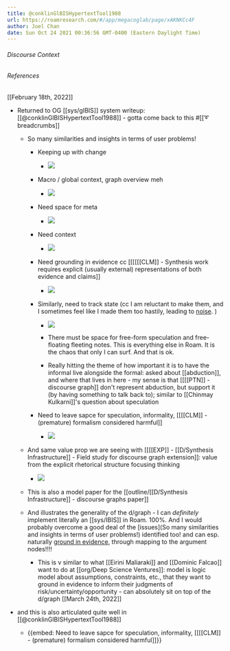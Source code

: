 ```yaml
---
title: @conklinGlBISHypertextTool1988
url: https://roamresearch.com/#/app/megacoglab/page/xAKNKCc4F
author: Joel Chan
date: Sun Oct 24 2021 00:36:56 GMT-0400 (Eastern Daylight Time)
---
```




###### Discourse Context



###### References

[[February 18th, 2022]]

- Returned to OG [[sys/gIBIS]] system writeup: [[@conklinGlBISHypertextTool1988]] - gotta come back to this #[[➰ breadcrumbs]]

    - So many similarities and insights in terms of user problems!

        - Keeping up with change

            - ![](https://firebasestorage.googleapis.com/v0/b/firescript-577a2.appspot.com/o/imgs%2Fapp%2Fmegacoglab%2FgXaRzBEHDU.png?alt=media&token=3539d77b-2181-4bb6-a3a4-f3a35c8ba094)

        - Macro / global context, graph overview meh

            - ![](https://firebasestorage.googleapis.com/v0/b/firescript-577a2.appspot.com/o/imgs%2Fapp%2Fmegacoglab%2FuvnvZPziqD.png?alt=media&token=5b37d34b-cb0d-4622-83af-6f0a8b460a59)

        - Need space for meta

            - ![](https://firebasestorage.googleapis.com/v0/b/firescript-577a2.appspot.com/o/imgs%2Fapp%2Fmegacoglab%2FnqcCzs9xI1.png?alt=media&token=b30d516a-0917-4adf-be8b-4eb3b51e4b29)

        - Need context

            - ![](https://firebasestorage.googleapis.com/v0/b/firescript-577a2.appspot.com/o/imgs%2Fapp%2Fmegacoglab%2FjYF6PAU_Vx.png?alt=media&token=27107671-ebd6-4c30-bf90-92f6b4b70f5e)

        - Need grounding in evidence cc [[[[[[CLM]] - Synthesis work requires explicit (usually external) representations of both evidence and claims]]

            - ![](https://firebasestorage.googleapis.com/v0/b/firescript-577a2.appspot.com/o/imgs%2Fapp%2Fmegacoglab%2FuAzgE2QrGg.png?alt=media&token=8aafe20c-4142-4b40-8b1d-b6bcf72fb167)

        - Similarly, need to track state (cc I am reluctant to make them, and I sometimes feel like I made them too hastily, leading to [noise](((dsqBxyGpc))). )

            - ![](https://firebasestorage.googleapis.com/v0/b/firescript-577a2.appspot.com/o/imgs%2Fapp%2Fmegacoglab%2FZKSMWLG4J0.png?alt=media&token=e09a165b-247f-4271-af66-89e4b8bf2fdb)

            - There must be space for free-form speculation and free-floating fleeting notes. This is everything else in Roam. It is the chaos that only I can surf. And that is ok.

            - Really hitting the theme of how important it is to have the informal live alongside the formal: asked about [[abduction]], and where that lives in here - my sense is that [[[[PTN]] - discourse graph]] don't represent abduction, but support it (by having something to talk back to); similar to [[Chinmay Kulkarni]]'s question about speculation

        - Need to leave sapce for speculation, informality, [[[[CLM]] - (premature) formalism considered harmful]]

            - ![](https://firebasestorage.googleapis.com/v0/b/firescript-577a2.appspot.com/o/imgs%2Fapp%2Fmegacoglab%2FDwu9DFCvtF.png?alt=media&token=04e7f1f2-b197-4198-9efe-f81023857462)

    - And same value prop we are seeing with [[[[EXP]] - [[D/Synthesis Infrastructure]] - Field study for discourse graph extension]]: value from the explicit rhetorical structure focusing thinking

        - ![](https://firebasestorage.googleapis.com/v0/b/firescript-577a2.appspot.com/o/imgs%2Fapp%2Fmegacoglab%2FMkv-FiawcY.png?alt=media&token=48ba709a-feab-4878-a27d-248254c43239)

    - This is also a model paper for the [[outline/[[D/Synthesis Infrastructure]] - discourse graphs paper]]

    - And illustrates the generality of the d/graph - I can *definitely* implement literally an [[sys/IBIS]] in Roam. 100%. And I would probably overcome a good deal of the [issues](So many similarities and insights in terms of user problems!) identified too! and can esp. naturally [ground in evidence](((ONDLFvTa-))), through mapping to the argument nodes!!!!

        - This is v similar to what [[Eirini Maliaraki]] and [[Dominic Falcao]] want to do at [[org/Deep Science Ventures]]: model is logic model about assumptions, constraints, etc., that they want to ground in evidence to inform their judgments of risk/uncertainty/opportunity - can absolutely sit on top of the d/graph
[[March 24th, 2022]]

- and this is also articulated quite well in [[@conklinGlBISHypertextTool1988]]

    - {{embed: Need to leave sapce for speculation, informality, [[[[CLM]] - (premature) formalism considered harmful]]}}
